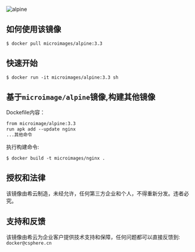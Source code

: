 ![alpine](https://csphere.cn/assets/755c1c51-c60b-4e2c-823d-9a70bcb56f7f)

## 如何使用该镜像

    $ docker pull microimages/alpine:3.3

## 快速开始

    $ docker run -it microimages/alpine:3.3 sh

## 基于`microimage/alpine`镜像,构建其他镜像

Dockefile内容：

```Dockerfile
from microimage/alpine:3.3
run apk add --update nginx
...其他命令
```

执行构建命令:

    $ docker build -t microimages/nginx .

## 授权和法律

该镜像由希云制造，未经允许，任何第三方企业和个人，不得重新分发。违者必究。

## 支持和反馈

该镜像由希云为企业客户提供技术支持和保障，任何问题都可以直接反馈到: `docker@csphere.cn`
